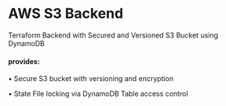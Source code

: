 # AWS S3 Backend
Terraform Backend with Secured and Versioned S3 Bucket using DynamoDB

#### provides:

• Secure S3 bucket with versioning and encryption

• State File locking via DynamoDB Table access control 
